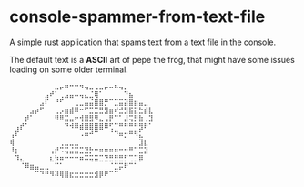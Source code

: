 # console-spammer-from-text-file
A simple rust application that spams text from a text file in the console.

The default text is a **ASCII** art of pepe the frog, that might have some issues loading on some older terminal.

    ⠀⠀⠀⠀⠀⠀⠀⠀⠀⣀⡤⠶⠒⠒⠲⢤⣀⢀⣀⡤⠤⠦⢤⡀⠀⠀⠀⠀⠀
    ⠀⠀⠀⠀⠀⠀⠀⣠⠞⠁⢀⣠⣤⠤⢤⣄⣈⢿⠁⠀⠀⠀⠀⠙⣦⠀⠀⠀⠀
    ⠀⠀⠀⠀⠀⠀⣠⠏⠀⠘⠋⠀⠀⢀⣀⣤⣬⣿⣿⡛⠉⣉⣭⣽⣿⣶⣤⣀⠀
    ⠀⠀⠀⠀⣠⡴⠋⠀⠀⢀⡠⣶⣾⠿⠒⠋⣉⣉⣛⣻⣶⠞⣚⣻⣯⣍⣓⣾⣇
    ⠀⠀⠀⡾⠁⠀⠀⠀⠀⠻⠿⣭⣤⠖⢺⣿⣻⠻⣄⢠⡟⠉⠁⣼⢭⡛⣷⢀⣹
    ⠀⢠⡞⠁⠀⠀⠀⠀⠀⠀⠀⠙⠺⠿⣾⣿⣿⣿⣿⠿⢋⠉⠛⠛⠛⠛⣻⠟⠁
    ⢠⠏⠀⠀⠀⠀⠀⠀⠀⠀⠀⠀⠀⠀⠠⠶⠚⠉⠀⠀⠈⠙⠶⡒⠛⠻⣅⠀⠀
    ⢾⠀⠀⠀⠀⠀⠀⠀⠀⠀⢀⣀⣀⣀⠀⠀⠀⠀⠀⠀⠀⠀⠀⠀⠀⠀⣹⣆⠀
    ⠸⡆⠀⠀⠀⠀⠀⠀⢠⡞⠩⢭⣬⣭⣉⣙⡓⠒⠶⠶⠶⠶⠒⠒⠛⠉⣉⣽⠀
    ⠀⠹⣄⠀⠀⠀⠀⠀⣆⡳⠶⠒⠒⠒⠶⠭⢭⣭⣉⣙⣛⣛⣛⡋⢉⣉⡿⠀⠀
    ⠀⠀⠈⠿⣶⣤⣀⣀⠀⠉⠁⠀⠀⠀⠀⠀⠀⠀⠀⠀⠈⣉⡭⠟⠉⠁⠀⠀⠀
    ⠀⠀⠀⠀⠀⠉⠙⠛⠻⠽⢿⣿⣖⣒⣒⣒⣒⣺⡿⠟⠉⠉⠀⠀
